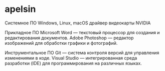 # apelsin
Системное ПО
Windows, Linux, macOS
драйвер видеокарты NVIDIA

Прикладное ПО
Microsoft Word — текстовый процессор для создания и редактирования документов.
Adobe Photoshop — редактор изображений для обработки графики и фотографий.

Инструментальное ПО
Git — система контроля версий для управления изменениями в коде.
Visual Studio — интегрированная среда разработки (IDE) для программирования на различных языках.

